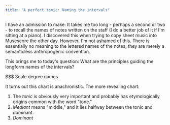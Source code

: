```yaml
---
title: "A perfect tonic: Naming the intervals"
---
```


I have an admission to make: It takes me too long - perhaps a second or two - to recall the names of notes written on the staff (I do a better job of it if I'm sitting at a piano). I discovered this when trying to copy sheet music into Musescore the other day. However, I'm not ashamed of this. There is essentially no meaning to the lettered names of the notes; they are merely a semanticless anthropogenic convention.

This brings me to today's question: What are the principles guiding the longform names of the intervals?

$$$ Scale degree names

<div id="scale"></div>
<script>
makeInteractive("scale", `
X:1
K:C
L: 1/4
Q:1/4=60
CDEFGAB
w: tonic supertonic mediant subdominant dominant submediant leading~tone
`);
</script>

It turns out this chart is anachronistic. The more revealing chart:


<div id="scale2"></div>
<script>
makeInteractive("scale2", `
X:1
K:C
L: 1/4
Q:1/4=60
C[D'B,][E'A,][F'G,]
w: tonic supertonic/subtonic mediant/submediant dominant/subdominant
`);
</script>


1. The _tonic_ is obviously very important and probably has etymologically origins common with the word "tone."
2. _Mediant_ means "middle," and it lies halfway between the tonic and dominant.
3. _Dominant_
